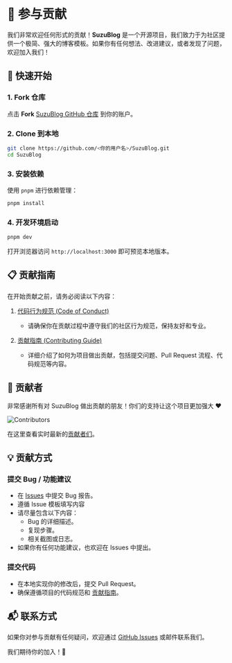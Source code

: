 # 🙌 参与贡献

我们非常欢迎任何形式的贡献！**SuzuBlog** 是一个开源项目，我们致力于为社区提供一个极简、强大的博客模板。如果你有任何想法、改进建议，或者发现了问题，欢迎加入我们！

## 🚀 快速开始

### 1. Fork 仓库

点击 **Fork** [SuzuBlog GitHub 仓库](https://github.com/ZL-Asica/SuzuBlog/fork) 到你的账户。

### 2. Clone 到本地

```bash
git clone https://github.com/<你的用户名>/SuzuBlog.git
cd SuzuBlog
```

### 3. 安装依赖

使用 `pnpm` 进行依赖管理：

```bash
pnpm install
```

### 4. 开发环境启动

```bash
pnpm dev
```

打开浏览器访问 `http://localhost:3000` 即可预览本地版本。

## 📋 贡献指南

在开始贡献之前，请务必阅读以下内容：

1. [代码行为规范 (Code of Conduct)](https://github.com/ZL-Asica/SuzuBlog?tab=coc-ov-file)

   - 请确保你在贡献过程中遵守我们的社区行为规范，保持友好和专业。

2. [贡献指南 (Contributing Guide)](https://github.com/ZL-Asica/SuzuBlog/blob/main/CONTRIBUTING.md)
   - 详细介绍了如何为项目做出贡献，包括提交问题、Pull Request 流程、代码规范等内容。

## 🌟 贡献者

非常感谢所有对 SuzuBlog 做出贡献的朋友！你们的支持让这个项目更加强大 ❤️

![Contributors](https://contrib.rocks/image?repo=ZL-Asica/SuzuBlog)

在这里查看实时最新的[贡献者们](https://github.com/ZL-Asica/SuzuBlog/graphs/contributors)。

## 💡 贡献方式

### 提交 Bug / 功能建议

- 在 [Issues](https://github.com/ZL-Asica/SuzuBlog/issues) 中提交 Bug 报告。
- 遵循 Issue 模板填写内容
- 请尽量包含以下内容：
  - Bug 的详细描述。
  - 复现步骤。
  - 相关截图或日志。
- 如果你有任何功能建议，也欢迎在 Issues 中提出。

### 提交代码

- 在本地实现你的修改后，提交 Pull Request。
- 确保遵循项目的代码规范和 [贡献指南](https://github.com/ZL-Asica/SuzuBlog/blob/main/CONTRIBUTING.md)。

## 📬 联系方式

如果你对参与贡献有任何疑问，欢迎通过 [GitHub Issues](https://github.com/ZL-Asica/SuzuBlog/issues) 或邮件联系我们。

我们期待你的加入！💖
